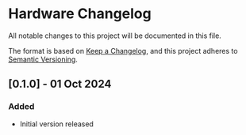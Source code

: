 # Hardware Changelog
All notable changes to this project will be documented in this file.

The format is based on [Keep a Changelog](https://keepachangelog.com/en/1.0.0/),
and this project adheres to [Semantic Versioning](https://semver.org/spec/v2.0.0.html).

<!-- 
### Added
### Changed
### Fixed
### Removed 
-->

## [0.1.0] - 01 Oct 2024
### Added
- Initial version released